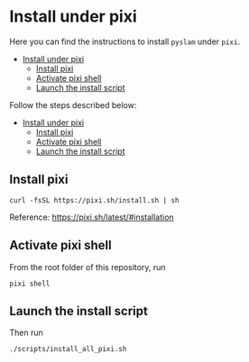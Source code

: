 # Install under pixi 

Here you can find the instructions to install `pyslam` under `pixi`.

<!-- TOC -->

- [Install under pixi](#install-under-pixi)
  - [Install pixi](#install-pixi)
  - [Activate pixi shell](#activate-pixi-shell)
  - [Launch the install script](#launch-the-install-script)

<!-- /TOC -->

Follow the steps described below: 
- [Install under pixi](#install-under-pixi)
  - [Install pixi](#install-pixi)
  - [Activate pixi shell](#activate-pixi-shell)
  - [Launch the install script](#launch-the-install-script)


## Install pixi 
```
curl -fsSL https://pixi.sh/install.sh | sh
```

Reference: https://pixi.sh/latest/#installation


## Activate pixi shell 

From the root folder of this repository, run
```
pixi shell 
```

## Launch the install script 
Then run
```
./scripts/install_all_pixi.sh
```

<!-- ---
## Additional manual pip install steps

```
pip install tensorflow==2.13
pip install tensorflow_hub  # required by VPR
pip install tf_slim==1.1.0

pip install protobuf==3.20.3 # delf

pip install "numpy<2"
```  -->